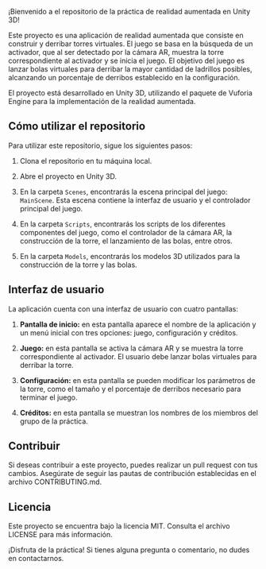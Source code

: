 ¡Bienvenido a el repositorio de la práctica de realidad aumentada en Unity 3D!

Este proyecto es una aplicación de realidad aumentada que consiste en construir y derribar torres virtuales. El juego se basa en la búsqueda de un activador, que al ser detectado por la cámara AR, muestra la torre correspondiente al activador y se inicia el juego. El objetivo del juego es lanzar bolas virtuales para derribar la mayor cantidad de ladrillos posibles, alcanzando un porcentaje de derribos establecido en la configuración.

El proyecto está desarrollado en Unity 3D, utilizando el paquete de Vuforia Engine para la implementación de la realidad aumentada.

## Cómo utilizar el repositorio

Para utilizar este repositorio, sigue los siguientes pasos:

1. Clona el repositorio en tu máquina local.

2. Abre el proyecto en Unity 3D.

3. En la carpeta `Scenes`, encontrarás la escena principal del juego: `MainScene`. Esta escena contiene la interfaz de usuario y el controlador principal del juego.

4. En la carpeta `Scripts`, encontrarás los scripts de los diferentes componentes del juego, como el controlador de la cámara AR, la construcción de la torre, el lanzamiento de las bolas, entre otros.

5. En la carpeta `Models`, encontrarás los modelos 3D utilizados para la construcción de la torre y las bolas.

## Interfaz de usuario

La aplicación cuenta con una interfaz de usuario con cuatro pantallas:

1. **Pantalla de inicio:** en esta pantalla aparece el nombre de la aplicación y un menú inicial con tres opciones: juego, configuración y créditos.

2. **Juego:** en esta pantalla se activa la cámara AR y se muestra la torre correspondiente al activador. El usuario debe lanzar bolas virtuales para derribar la torre.

3. **Configuración:** en esta pantalla se pueden modificar los parámetros de la torre, como el tamaño y el porcentaje de derribos necesario para terminar el juego.

4. **Créditos:** en esta pantalla se muestran los nombres de los miembros del grupo de la práctica.

## Contribuir

Si deseas contribuir a este proyecto, puedes realizar un pull request con tus cambios. Asegúrate de seguir las pautas de contribución establecidas en el archivo CONTRIBUTING.md.

## Licencia

Este proyecto se encuentra bajo la licencia MIT. Consulta el archivo LICENSE para más información.

¡Disfruta de la práctica! Si tienes alguna pregunta o comentario, no dudes en contactarnos.
